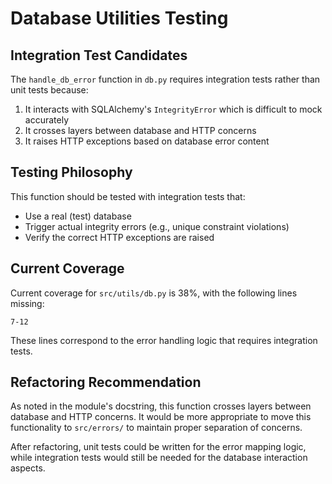 # Database Utilities Testing

## Integration Test Candidates

The `handle_db_error` function in `db.py` requires integration tests rather than unit tests because:

1. It interacts with SQLAlchemy's `IntegrityError` which is difficult to mock accurately
2. It crosses layers between database and HTTP concerns
3. It raises HTTP exceptions based on database error content

## Testing Philosophy

This function should be tested with integration tests that:

- Use a real (test) database
- Trigger actual integrity errors (e.g., unique constraint violations)
- Verify the correct HTTP exceptions are raised

## Current Coverage

Current coverage for `src/utils/db.py` is 38%, with the following lines missing:

```
7-12
```

These lines correspond to the error handling logic that requires integration tests.

## Refactoring Recommendation

As noted in the module's docstring, this function crosses layers between database and HTTP concerns. It would be more appropriate to move this functionality to `src/errors/` to maintain proper separation of concerns.

After refactoring, unit tests could be written for the error mapping logic, while integration tests would still be needed for the database interaction aspects.
